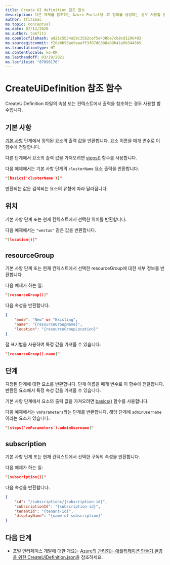 ```yaml
---
title: Create UI definition 참조 함수
description: 다른 개체를 참조하는 Azure Portal용 UI 정의를 생성하는 경우 사용할 함수에 대해 설명합니다.
author: tfitzmac
ms.topic: conceptual
ms.date: 07/13/2020
ms.author: tomfitz
ms.openlocfilehash: ad21c5b34a58c35b2cef5e430be7cb8cd1296402
ms.sourcegitcommit: f28ebb95ae9aaaff3f87d8388a09b41e0b3445b5
ms.translationtype: HT
ms.contentlocale: ko-KR
ms.lasthandoff: 03/29/2021
ms.locfileid: "87098176"
---
```

# <a name="createuidefinition-referencing-functions"></a>CreateUiDefinition 참조 함수

CreateUiDefinition 파일의 속성 또는 컨텍스트에서 출력을 참조하는 경우 사용할 함수입니다.

## <a name="basics"></a>기본 사항

[기본 사항](create-uidefinition-overview.md#basics) 단계에서 정의된 요소의 출력 값을 반환합니다. 요소 이름을 매개 변수로 이 함수에 전달합니다.

다른 단계에서 요소의 출력 값을 가져오려면 [steps()](#steps) 함수를 사용합니다.

다음 예제에서는 기본 사항 단계의 `clusterName` 요소 출력을 반환합니다.

```json
"[basics('clusterName')]"
```

반환되는 값은 검색되는 요소의 유형에 따라 달라집니다.

## <a name="location"></a>위치

기본 사항 단계 또는 현재 컨텍스트에서 선택한 위치를 반환합니다.

다음 예제에서는 `"westus"` 같은 값을 반환합니다.

```json
"[location()]"
```

## <a name="resourcegroup"></a>resourceGroup

기본 사항 단계 또는 현재 컨텍스트에서 선택한 resourceGroup에 대한 세부 정보를 반환합니다.

다음 예제가 하는 일:

```json
"[resourceGroup()]"
```

다음 속성을 반환합니다.

```json
{
    "mode": "New" or "Existing",
    "name": "{resourceGroupName}",
    "location": "{resourceGroupLocation}"
}
```

점 표기법을 사용하여 특정 값을 가져올 수 있습니다.

```json
"[resourceGroup().name]"
```

## <a name="steps"></a>단계

지정된 단계에 대한 요소를 반환합니다. 단계 이름을 매개 변수로 이 함수에 전달합니다. 반환된 요소에서 특정 속성 값을 가져올 수 있습니다.

기본 사항 단계에서 요소의 출력 값을 가져오려면 [basics()](#basics) 함수를 사용합니다.

다음 예제에서는 `vmParameters`라는 단계를 반환합니다. 해당 단계에 `adminUsername`이라는 요소가 있습니다.

```json
"[steps('vmParameters').adminUsername]"
```

## <a name="subscription"></a>subscription

기본 사항 단계 또는 현재 컨텍스트에서 선택한 구독의 속성을 반환합니다.

다음 예제가 하는 일:

```json
"[subscription()]"
```

다음 속성을 반환합니다.

```json
{
    "id": "/subscriptions/{subscription-id}",
    "subscriptionId": "{subscription-id}",
    "tenantId": "{tenant-id}",
    "displayName": "{name-of-subscription}"
}
```

## <a name="next-steps"></a>다음 단계

* 포털 인터페이스 개발에 대한 개요는 [Azure의 관리되는 애플리케이션 만들기 환경을 위한 CreateUiDefinition.json](create-uidefinition-overview.md)을 참조하세요.
